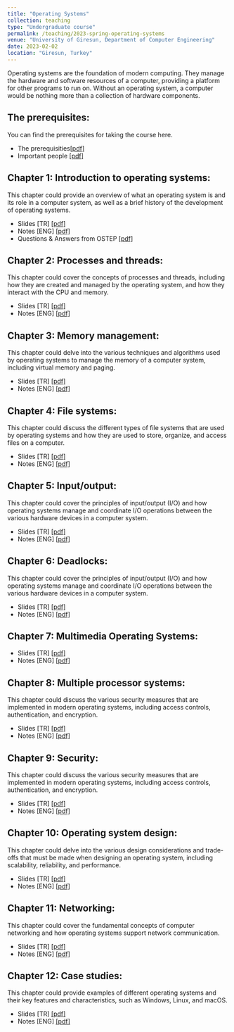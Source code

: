 ```yaml
---
title: "Operating Systems"
collection: teaching
type: "Undergraduate course"
permalink: /teaching/2023-spring-operating-systems
venue: "University of Giresun, Department of Computer Engineering"
date: 2023-02-02
location: "Giresun, Turkey"
---
```


Operating systems are the foundation of modern computing. They manage the hardware and software resources of a computer, providing a platform for other programs to run on. Without an operating system, a computer would be nothing more than a collection of hardware components.

The prerequisites: 
-----
You can find the prerequisites for taking the course here.

* The prerequisities<a href="http://sercankulcu.github.io/files/os/0_The_prerequisites.pdf">[pdf]</a>
* Important people <a href="http://sercankulcu.github.io/files/os/0_Important_people.pdf">[pdf]</a>

Chapter 1: Introduction to operating systems: 
-----
This chapter could provide an overview of what an operating system is and its role in a computer system, as well as a brief history of the development of operating systems.

* Slides [TR] <a href="http://sercankulcu.github.io/files/os/1_Bolum_1_Giris.pdf">[pdf]</a>
* Notes [ENG] <a href="http://sercankulcu.github.io/files/os/1_Introduction.pdf">[pdf]</a>
* Questions & Answers from OSTEP <a href="http://sercankulcu.github.io/files/os/1_QA_from_OSTEP.pdf">[pdf]</a>

Chapter 2: Processes and threads: 
-----
This chapter could cover the concepts of processes and threads, including how they are created and managed by the operating system, and how they interact with the CPU and memory.

* Slides [TR] <a href="http://sercankulcu.github.io/files/os/2_Bolum_2_Surecler_Is_Parcaciklari.pdf">[pdf]</a>
* Notes [ENG] <a href="http://sercankulcu.github.io/files/os/2_Processes.pdf">[pdf]</a>

Chapter 3: Memory management: 
-----
This chapter could delve into the various techniques and algorithms used by operating systems to manage the memory of a computer system, including virtual memory and paging.

* Slides [TR] <a href="http://sercankulcu.github.io/files/os/3_Bolum_3_Bellek_Yonetimi.pdf">[pdf]</a>
* Notes [ENG] <a href="http://sercankulcu.github.io/files/os/3_Memory.pdf">[pdf]</a>

Chapter 4: File systems: 
-----

This chapter could discuss the different types of file systems that are used by operating systems and how they are used to store, organize, and access files on a computer.

* Slides [TR] <a href="http://sercankulcu.github.io/files/os/4_Bolum_4_Dosya_Sistemi.pdf">[pdf]</a>
* Notes [ENG] <a href="http://sercankulcu.github.io/files/os/4_File.pdf">[pdf]</a>

Chapter 5: Input/output: 
-----
This chapter could cover the principles of input/output (I/O) and how operating systems manage and coordinate I/O operations between the various hardware devices in a computer system.

* Slides [TR] <a href="http://sercankulcu.github.io/files/os/5_Bolum_5_Giris_Cikis.pdf">[pdf]</a>
* Notes [ENG] <a href="http://sercankulcu.github.io/files/os/5_Input.pdf">[pdf]</a>

Chapter 6: Deadlocks: 
-----
This chapter could cover the principles of input/output (I/O) and how operating systems manage and coordinate I/O operations between the various hardware devices in a computer system.

* Slides [TR] <a href="http://sercankulcu.github.io/files/os/6_Bolum_6_Kilitlenme.pdf">[pdf]</a>
* Notes [ENG] <a href="http://sercankulcu.github.io/files/os/6_Deadlocks.pdf">[pdf]</a>

Chapter 7: Multimedia Operating Systems: 
-----

* Slides [TR] <a href="http://sercankulcu.github.io/files/os/7_Bolum_7_Coklu_Ortam_Isletim_Sistemi.pdf">[pdf]</a>
* Notes [ENG] <a href="http://sercankulcu.github.io/files/os/7_Virtualization.pdf">[pdf]</a>

Chapter 8: Multiple processor systems: 
-----
This chapter could discuss the various security measures that are implemented in modern operating systems, including access controls, authentication, and encryption.

* Slides [TR] <a href="http://sercankulcu.github.io/files/os/8_Multiple_Processor.pdf">[pdf]</a>
* Notes [ENG] <a href="http://sercankulcu.github.io/files/os/8_Multiple_Processor.pdf">[pdf]</a>

Chapter 9: Security: 
-----
This chapter could discuss the various security measures that are implemented in modern operating systems, including access controls, authentication, and encryption.

* Slides [TR] <a href="http://sercankulcu.github.io/files/os/9_Security.pdf">[pdf]</a>
* Notes [ENG] <a href="http://sercankulcu.github.io/files/os/9_Security.pdf">[pdf]</a>

Chapter 10: Operating system design: 
-----
This chapter could delve into the various design considerations and trade-offs that must be made when designing an operating system, including scalability, reliability, and performance.

* Slides [TR] <a href="http://sercankulcu.github.io/files/os/10_Design.pdf">[pdf]</a>
* Notes [ENG] <a href="http://sercankulcu.github.io/files/os/10_Design.pdf">[pdf]</a>

Chapter 11: Networking: 
-----
This chapter could cover the fundamental concepts of computer networking and how operating systems support network communication.

* Slides [TR] <a href="http://sercankulcu.github.io/files/os/11_Networking.pdf">[pdf]</a>
* Notes [ENG] <a href="http://sercankulcu.github.io/files/os/11_Networking.pdf">[pdf]</a>

Chapter 12: Case studies: 
-----
This chapter could provide examples of different operating systems and their key features and characteristics, such as Windows, Linux, and macOS.

* Slides [TR] <a href="http://sercankulcu.github.io/files/os/12_Case.pdf">[pdf]</a>
* Notes [ENG] <a href="http://sercankulcu.github.io/files/os/12_Case.pdf">[pdf]</a>
